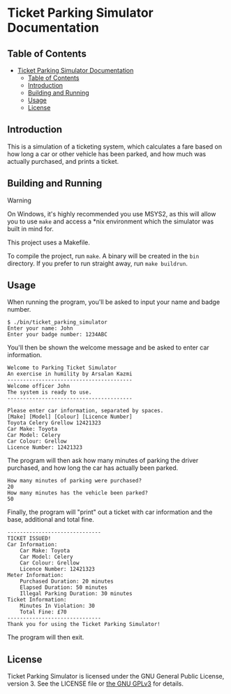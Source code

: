 # Ticket Parking Simulator Documentation

## Table of Contents

- [Ticket Parking Simulator Documentation](#ticket-parking-simulator-documentation)
  - [Table of Contents](#table-of-contents)
  - [Introduction](#introduction)
  - [Building and Running](#building-and-running)
  - [Usage](#usage)
  - [License](#license)

## Introduction

This is a simulation of a ticketing system, which calculates a fare based on
how long a car or other vehicle has been parked, and how much was actually
purchased, and prints a ticket.

## Building and Running

> [!warning]
> On Windows, it's highly recommended you use MSYS2, as this will allow you
> to use `make` and access a *nix environment which the simulator was built
> in mind for.

This project uses a Makefile.

To compile the project, run `make`. A binary will be created in the `bin`
directory. If you prefer to run straight away, run `make buildrun`.

## Usage

When running the program, you'll be asked to input your name and badge number.

```plain
$ ./bin/ticket_parking_simulator
Enter your name: John
Enter your badge number: 1234ABC
```

You'll then be shown the welcome message and be asked to enter car information.

```plain
Welcome to Parking Ticket Simulator
An exercise in humility by Arsalan Kazmi
----------------------------------------
Welcome officer John
The system is ready to use.
----------------------------------------
```

```plain
Please enter car information, separated by spaces.
[Make] [Model] [Colour] [Licence Number]
Toyota Celery Grellow 12421323
Car Make: Toyota
Car Model: Celery
Car Colour: Grellow
Licence Number: 12421323
```

The program will then ask how many minutes of parking the driver purchased, and
how long the car has actually been parked.

```plain
How many minutes of parking were purchased?
20
How many minutes has the vehicle been parked?
50
```

Finally, the program will "print" out a ticket with car information and the
base, additional and total fine.

```plain
------------------------------
TICKET ISSUED!
Car Information:
    Car Make: Toyota
    Car Model: Celery
    Car Colour: Grellow
    Licence Number: 12421323
Meter Information:
    Purchased Duration: 20 minutes
    Elapsed Duration: 50 minutes
    Illegal Parking Duration: 30 minutes
Ticket Information:
    Minutes In Violation: 30
    Total Fine: £70
------------------------------
Thank you for using the Ticket Parking Simulator!
```

The program will then exit.

## License

Ticket Parking Simulator is licensed under the GNU General Public License,
version 3. See the LICENSE file or [the GNU GPLv3](https://www.gnu.org/licenses/gpl-3.0)
for details.
